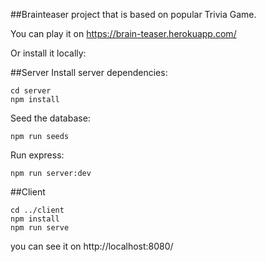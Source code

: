 ##Brainteaser project that is based on popular Trivia Game.

You can play it on https://brain-teaser.herokuapp.com/

Or install it locally:

##Server
Install server dependencies:
```
cd server
npm install
```
Seed the database:
```
npm run seeds
```
Run express:
```
npm run server:dev
```

##Client
```
cd ../client
npm install
npm run serve
```

you can see it on http://localhost:8080/


